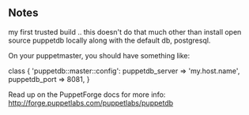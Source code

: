 ## Notes

my first trusted build .. this doesn't do that much other than install open source puppetdb locally along with the default db, postgresql.

On your puppetmaster,  you should have something like: 

class { 'puppetdb::master::config':
  puppetdb_server => 'my.host.name',
  puppetdb_port   => 8081,
}

Read up on the PuppetForge docs for more info: 
http://forge.puppetlabs.com/puppetlabs/puppetdb


